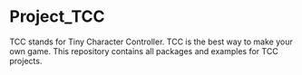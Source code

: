 # Project_TCC
TCC stands for Tiny Character Controller. TCC is the best way to make your own game. This repository contains all packages and examples for TCC projects.
